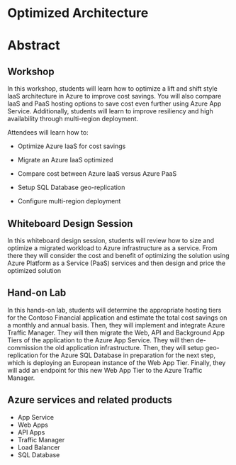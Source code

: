 # Optimized Architecture

# Abstract

## Workshop

In this workshop, students will learn how to optimize a lift and shift
style IaaS architecture in Azure to improve cost savings. You will also
compare IaaS and PaaS hosting options to save cost even further using
Azure App Service. Additionally, students will learn to improve
resiliency and high availability through multi-region deployment.

Attendees will learn how to:

-   Optimize Azure IaaS for cost savings

-   Migrate an Azure IaaS optimized

-   Compare cost between Azure IaaS versus Azure PaaS

-   Setup SQL Database geo-replication

-   Configure multi-region deployment

## Whiteboard Design Session

In this whiteboard design session, students will review how to size and optimize a migrated workload to Azure infrastructure as a service. From there they will consider the cost and benefit of optimizing the solution using Azure Platform as a Service (PaaS) services and then design and price the optimized solution

## Hand-on Lab

In this hands-on lab, students will determine the appropriate hosting tiers for the Contoso Financial application
and estimate the total cost savings on a monthly and annual basis. Then, they will implement
and integrate Azure Traffic Manager. They will then migrate the Web, API and Background App Tiers of the application to the Azure App Service. They will then de-commission the old application infrastructure. Then, they will setup geo-replication for the Azure SQL Database in preparation for the next step, which is deploying an European instance of the Web App Tier. Finally, they will add an endpoint for this new Web App Tier to the Azure Traffic Manager.  


## Azure services and related products
- App Service
- Web Apps
- API Apps
- Traffic Manager
- Load Balancer 
- SQL Database

